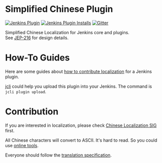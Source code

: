 # Simplified Chinese Plugin
[![Jenkins Plugin](https://img.shields.io/jenkins/plugin/v/localization-zh-cn.svg)](https://plugins.jenkins.io/localization-zh-cn)
[![Jenkins Plugin Installs](https://img.shields.io/jenkins/plugin/i/localization-zh-cn.svg?color=blue)](https://plugins.jenkins.io/localization-zh-cn)
[![Gitter](https://badges.gitter.im/jenkinsci/localization-zh-cn-plugin.svg)](https://gitter.im/jenkinsci/localization-zh-cn-plugin)


Simplified Chinese Localization for Jenkins core and plugins.  
See [JEP-216](https://github.com/jenkinsci/jep/blob/master/jep/216/README.adoc) for design details.

# How-To Guides

Here are some guides about [how to contribute localization](https://jenkins.io/doc/developer/internationalization/) for a Jenkins plugin.

[jcli](https://github.com/jenkins-zh/jenkins-cli) could help you upload this plugin into your
Jenkins. The command is `jcli plugin upload`.

# Contribution

If you are interested in localization, please check [Chinese Localization SIG](https://jenkins.io/sigs/chinese-localization/) first.

All Chinese characters will convert to ASCII. It's hard to read. So you could use [online tools](https://native2ascii.net/).

Everyone should follow the [translation specification](specification.md).
